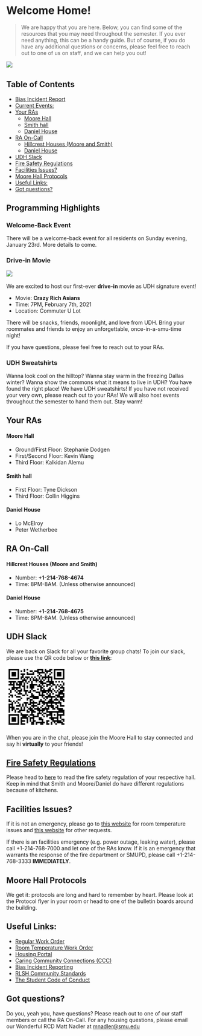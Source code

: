 # Welcome Home!

> We are happy that you are here. Below, you can find some of the resources that you may need throughout the semester. If you ever need anything, this can be a handy guide. But of course, if you do have any additional questions or concerns, please feel free to reach out to one of us on staff, and we can help you out!

<img src=https://media.giphy.com/media/3o7buffFqvOb9d9c2I/giphy.gif />

## Table of Contents

<!-- START doctoc generated TOC please keep comment here to allow auto update -->
<!-- DON'T EDIT THIS SECTION, INSTEAD RE-RUN doctoc TO UPDATE -->


- [Bias Incident Report](#bias-incident-report)
- [Current Events:](#current-events)
- [Your RAs](#your-ras)
    - [Moore Hall](#moore-hall)
    - [Smith hall](#smith-hall)
    - [Daniel House](#daniel-house)
- [RA On-Call](#ra-on-call)
    - [Hillcrest Houses (Moore and Smith)](#hillcrest-houses-moore-and-smith)
    - [Daniel House](#daniel-house-1)
- [UDH Slack](#udh-slack)
- [Fire Safety Regulations](#fire-safety-regulations)
- [Facilities Issues?](#facilities-issues)
- [Moore Hall Protocols](#moore-hall-protocols)
- [Useful Links:](#useful-links)
- [Got questions?](#got-questions)

<!-- END doctoc generated TOC please keep comment here to allow auto update -->

## Programming Highlights

### Welcome-Back Event

There will be a welcome-back event for all residents on Sunday evening, January 23rd. More details to come.

### Drive-in Movie

<img src="https://media.giphy.com/media/3o7qDHay0tAnTzK0us/giphy.gif">

We are excited to host our first-ever **drive-in** movie as UDH signature event!

- Movie: **Crazy Rich Asians**
- Time: 7PM, February 7th, 2021
- Location: Commuter U Lot

There will be snacks, friends, moonlight, and love from UDH. Bring your roommates and friends to enjoy an unforgettable, once-in-a-smu-time night!

If you have questions, please feel free to reach out to your RAs.

### UDH Sweatshirts

Wanna look cool on the hilltop? Wanna stay warm in the freezing Dallas winter? Wanna show the commons what it means to live in UDH? You have found the right place! We have UDH sweatshirts! If you have not received your very own, please reach out to your RAs! We will also host events throughout the semester to hand them out. Stay warm! 

## Your RAs

#### Moore Hall
- Ground/First Floor: Stephanie Dodgen
- First/Second Floor: Kevin Wang
- Third Floor: Kalkidan Alemu

#### Smith hall
- First Floor: Tyne Dickson
- Third Floor: Collin Higgins

#### Daniel House
- Lo McElroy
- Peter Wetherbee

## RA On-Call

#### Hillcrest Houses (Moore and Smith)
- Number: **+1-214-768-4674**
- Time: 8PM-8AM. (Unless otherwise announced)

#### Daniel House
- Number: **+1-214-768-4675**
- Time: 8PM-8AM. (Unless otherwise announced)

## UDH Slack

We are back on Slack for all your favorite group chats! To join our slack, please use the QR code below or [**this link**](https://join.slack.com/t/upperdivisionhousing/shared_invite/zt-bq3o5i5e-37Ma_qGvt9PcbF2TXMYrMA):

<img src=slack_qr.png />


When you are in the chat, please join the Moore Hall to stay connected and say hi **virtually** to your friends!

## [Fire Safety Regulations](/Residence-Hall-fire-safety.pdf)
Please head to [here](/Residence-Hall-fire-safety.pdf) to read the fire safety regulation of your respective hall. Keep in mind that Smith and Moore/Daniel do have different regulations because of kitchens.

## Facilities Issues?

If it is not an emergency, please go to [this website](https://smu-isd.webtma.net/request_form_single.html) for room temperature issues and [this website](https://smu-isd.webtma.net/request_form_hot.html) for other requests.

If there is an facilities emergency (e.g. power outage, leaking water), please call +1-214-768-7000 and let one of the RAs know. If it is an emergency that warrants the response of the fire department or SMUPD, please call +1-214-768-3333 **IMMEDIATELY**.

## Moore Hall Protocols

We get it: protocols are long and hard to remember by heart. Please look at the Protocol flyer in your room or head to one of the bulletin boards around the building.

## Useful Links:
- [Regular Work Order](https://smu-isd.webtma.net/request_form_single.html)
- [Room Temperature Work Order](https://smu-isd.webtma.net/request_form_hot.html)
- [Housing Portal](https://housingportal.smu.edu/StarRezPortalX/B5F3ADF2/1/1/Home-Home)
- [Caring Community Connections (CCC)](https://www.smu.edu/StudentAffairs/officeofthedeanofstudents/StudentSupport/CCCProgram)
- [Bias Incident Reporting](https://www.smu.edu/StudentAffairs/GetHelp/BiasEducationResponseTeam#:~:text=If%20you%20observe%20or%20experience,and%20Response%20Team%20(BERT).)
- [RLSH Community Standards](https://www.smu.edu/StudentAffairs/ResidenceLifeandStudentHousing/LivingOnCampus/Policies/CommunityStandards)
- [The Student Code of Conduct](https://www.smu.edu/StudentAffairs/OfficeoftheDeanofStudents/StudentHandbook)

## Got questions?

Do you, yeah you, have questions? Please reach out to one of our staff members or call the RA On-Call. For any housing questions, please email our Wonderful RCD Matt Nadler at mnadler@smu.edu
